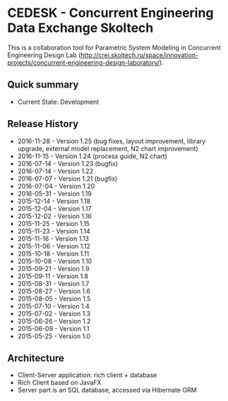 # CEDESK - Concurrent Engineering Data Exchange Skoltech #

This is a collaboration tool for Parametric System Modeling in Concurrent Engineering Design Lab
(http://crei.skoltech.ru/space/innovation-projects/concurrent-engineering-design-laboratory/).

## Quick summary ##
* Current State: Development

## Release History ##
* 2016-11-28 - Version 1.25 (bug fixes, layout improvement, library upgrade, external model replacement, N2 chart improvement)
* 2016-11-15 - Version 1.24 (process guide, N2 chart)
* 2016-07-14 - Version 1.23 (bugfix)
* 2016-07-14 - Version 1.22
* 2016-07-07 - Version 1.21 (bugfix)
* 2016-07-04 - Version 1.20
* 2016-05-31 - Version 1.19
* 2015-12-14 - Version 1.18
* 2015-12-04 - Version 1.17
* 2015-12-02 - Version 1.16
* 2015-11-25 - Version 1.15
* 2015-11-23 - Version 1.14
* 2015-11-16 - Version 1.13
* 2015-11-06 - Version 1.12
* 2015-10-18 - Version 1.11
* 2015-10-08 - Version 1.10
* 2015-09-21 - Version 1.9
* 2015-09-11 - Version 1.8
* 2015-08-31 - Version 1.7
* 2015-08-27 - Version 1.6
* 2015-08-05 - Version 1.5
* 2015-07-10 - Version 1.4
* 2015-07-02 - Version 1.3
* 2015-06-26 - Version 1.2
* 2015-06-09 - Version 1.1
* 2015-05-25 - Version 1.0

## Architecture ##

* Client-Server application: rich client + database
* Rich Client based on JavaFX
* Server part is an SQL database, accessed via Hibernate ORM